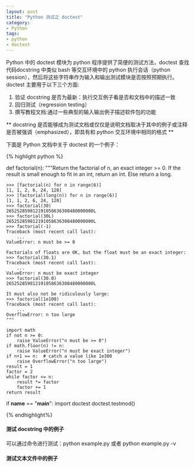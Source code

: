```yaml
---
layout: post
title: "Python 测试之 doctest"
category:
- Python
tags:
- python
- doctest
---
```


Python 中的 doctest 模块为 python 程序提供了简便的测试方法，doctest 查找代码docstring 中类似 bash 等交互环境中的 python 执行会话（python session），然后将这些字符串作为输入和输出测试模块是否按照预期执行。doctest 主要用于以下三个方面:

1. 验证 docstring 是否为最新：执行交互例子看是否和文档中的描述一致
2. 回归测试（regression testing）
3. 撰写教程文档:通过一些典型的输入输出例子描述软件包的功能

** docstring 是否能够成为测试文档或仅仅是说明文档取决于其中的例子或注释是否被强调（emphasized），即具有和 python 交互环境中相同的格式 **

下面是 Python 文档中关于 doctest 的一个例子：

{% highlight python %}

def factorial(n):
    """Return the factorial of n, an exact integer >= 0.
    If the result is small enough to fit in an int, return an int.
    Else return a long.

    >>> [factorial(n) for n in range(6)]
    [1, 1, 2, 6, 24, 120]
    >>> [factorial(long(n)) for n in range(6)]
    [1, 1, 2, 6, 24, 120]
    >>> factorial(30)
    265252859812191058636308480000000L
    >>> factorial(30L)
    265252859812191058636308480000000L
    >>> factorial(-1)
    Traceback (most recent call last):
        ...
    ValueError: n must be >= 0

    Factorials of floats are OK, but the float must be an exact integer:
    >>> factorial(30.1)
    Traceback (most recent call last):
        ...
    ValueError: n must be exact integer
    >>> factorial(30.0)
    265252859812191058636308480000000L

    It must also not be ridiculously large:
    >>> factorial(1e100)
    Traceback (most recent call last):
        ...
    OverflowError: n too large
    """

    import math
    if not n >= 0:
        raise ValueError("n must be >= 0")
    if math.floor(n) != n:
        raise ValueError("n must be exact integer")
    if n+1 == n:  # catch a value like 1e300
        raise OverflowError("n too large")
    result = 1
    factor = 2
    while factor <= n:
        result *= factor
        factor += 1
    return result


if __name__ == "__main__":
    import doctest
    doctest.testmod()

{% endhighlight%}

#### 测试 docstring 中的例子
可以通过命令进行测试：python example.py 或者 python example.py -v  


#### 测试文本文件中的例子
